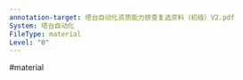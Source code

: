 ```yaml
---
annotation-target: 塔台自动化资质能力排查复选资料（初级）V2.pdf
System: 塔台自动化
FileType: material
Level: "0"
---
```


#material


